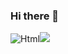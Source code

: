### Hi there 👋

<!--
**keulee/keulee** is a ✨ _special_ ✨ repository because its `README.md` (this file) appears on your GitHub profile.

Here are some ideas to get you started:

- 🔭 I’m currently working on ...
- 🌱 I’m currently learning ...
- 👯 I’m looking to collaborate on ...
- 🤔 I’m looking for help with ...
- 💬 Ask me about ...
- 📫 How to reach me: ...
- 😄 Pronouns: ...
- ⚡ Fun fact: ...
-->

<img alt="Html" src ="https://img.shields.io/badge/42.svg?&style=for-the-badge&logo=42&logoColor=white"/><a href="https://profile.intra.42.fr/users/keulee" target="_blank"><img src="https://img.shields.io/badge/000000?style=plat&logo=&logoColor=000000"/></a>
